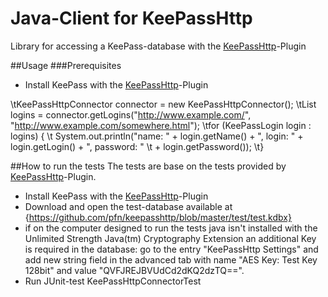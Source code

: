 # Java-Client for KeePassHttp
Library for accessing a KeePass-database with the [KeePassHttp](https://github.com/pfn/keepasshttp/)-Plugin

##Usage
###Prerequisites
* Install KeePass with the [KeePassHttp](https://github.com/pfn/keepasshttp/)-Plugin

\tKeePassHttpConnector connector = new KeePassHttpConnector();
\tList<KeePassLogin> logins = connector.getLogins("http://www.example.com/", "http://www.example.com/somewhere.html");
\tfor (KeePassLogin login : logins) {
\t	System.out.println("name: " + login.getName() + ", login: " + login.getLogin() + ", password: "
\t								+ login.getPassword());
\t}
	
##How to run the tests
The tests are base on the tests provided by [KeePassHttp](https://github.com/pfn/keepasshttp/)-Plugin.

* Install KeePass with the [KeePassHttp](https://github.com/pfn/keepasshttp/)-Plugin
* Download and open the test-database available at {https://github.com/pfn/keepasshttp/blob/master/test/test.kdbx}
* if on the computer designed to run the tests java isn't installed with the Unlimited Strength Java(tm) Cryptography Extension 
  an additional Key is required in the database: go to the entry "KeePassHttp Settings" and add new string field in the advanced tab 
  with name "AES Key: Test Key 128bit" and value "QVFJREJBVUdCd2dKQ2dzTQ==". 
* Run JUnit-test KeePassHttpConnectorTest

